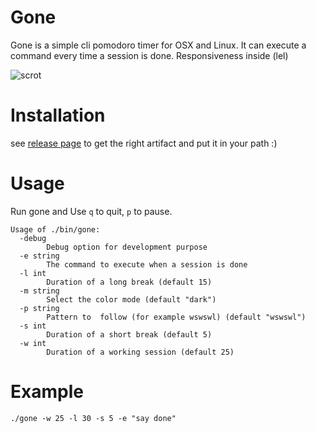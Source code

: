 # Gone

Gone is a simple cli pomodoro timer for OSX and Linux. It can execute a
command every time a session is done. Responsiveness inside (lel)


![scrot](https://github.com/guillaumebreton/gone/raw/master/srot.png)


# Installation

see [release page](https://github.com/guillaumebreton/gone/releases) to get the
right artifact and put it in your path :)

# Usage
Run gone and Use ```q``` to quit, ```p``` to pause.

```
Usage of ./bin/gone:
  -debug
        Debug option for development purpose
  -e string
        The command to execute when a session is done
  -l int
        Duration of a long break (default 15)
  -m string
        Select the color mode (default "dark")
  -p string
        Pattern to  follow (for example wswswl) (default "wswswl")
  -s int
        Duration of a short break (default 5)
  -w int
        Duration of a working session (default 25)
```

# Example

```
./gone -w 25 -l 30 -s 5 -e "say done"
```
